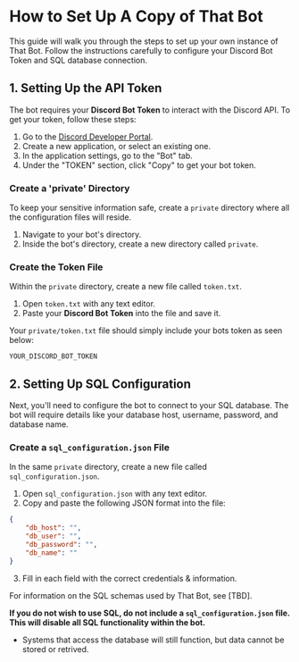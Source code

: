# How to Set Up A Copy of That Bot
This guide will walk you through the steps to set up your own instance of That Bot. Follow the instructions carefully to configure your Discord Bot Token and SQL database connection.

## 1. Setting Up the API Token
The bot requires your **Discord Bot Token** to interact with the Discord API. To get your token, follow these steps:

1. Go to the [Discord Developer Portal](https://discord.com/developers/applications).
2. Create a new application, or select an existing one.
3. In the application settings, go to the "Bot" tab.
4. Under the "TOKEN" section, click "Copy" to get your bot token.

### Create a 'private' Directory
To keep your sensitive information safe, create a `private` directory where all the configuration files will reside.

1. Navigate to your bot's directory.
2. Inside the bot's directory, create a new directory called `private`.

### Create the Token File
Within the `private` directory, create a new file called `token.txt`.

1. Open `token.txt` with any text editor.
2. Paste your **Discord Bot Token** into the file and save it.

Your `private/token.txt` file should simply include your bots token as seen below:

`YOUR_DISCORD_BOT_TOKEN`

## 2. Setting Up SQL Configuration
Next, you'll need to configure the bot to connect to your SQL database. The bot will require details like your database host, username, password, and database name.

### Create a `sql_configuration.json` File

In the same `private` directory, create a new file called `sql_configuration.json`.

1. Open `sql_configuration.json` with any text editor.
2. Copy and paste the following JSON format into the file:

```json
{
    "db_host": "",
    "db_user": "",
    "db_password": "", 
    "db_name": ""
}
```
3. Fill in each field with the correct credentials & information.

For information on the SQL schemas used by That Bot, see [TBD].

**If you do not wish to use SQL, do not include a `sql_configuration.json` file. This will disable all SQL functionality within the bot.**
- Systems that access the database will still function, but data cannot be stored or retrived.